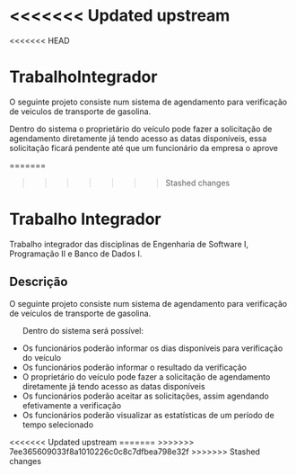 <<<<<<< Updated upstream
=======
<<<<<<< HEAD
# TrabalhoIntegrador
O seguinte projeto consiste num sistema de agendamento para verificação de veiculos de transporte de gasolina.

Dentro do sistema o proprietário do veículo pode fazer a solicitação de agendamento diretamente já tendo acesso as datas disponíveis, essa solicitação ficará pendente até que um funcionário da empresa o aprove

=======
>>>>>>> Stashed changes
# Trabalho Integrador

Trabalho integrador das disciplinas de Engenharia de Software I, Programação II e Banco de Dados I. 

## Descrição

O seguinte projeto consiste num sistema de agendamento para verificação de veículos de transporte de gasolina.

<ul>
  <p>Dentro do sistema será possível:</p>
  <li>Os funcionários poderão informar os dias disponíveis para verificação do veículo</li>
  <li>Os funcionários poderão informar o resultado da verificação</li>
  <li>O proprietário do veículo pode fazer a solicitação de agendamento diretamente já tendo acesso as datas disponíveis</li>
  <li>Os funcionários poderão aceitar as solicitações, assim agendando efetivamente a verificação</li>
  <li>Os funcionários poderão visualizar as estatísticas de um período de tempo selecionado </li>
</ul>
<<<<<<< Updated upstream
=======
>>>>>>> 7ee365609033f8a1010226c0c8c7dfbea798e32f
>>>>>>> Stashed changes
